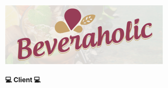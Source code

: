 # <div align="center">![Beveraholic](src/images/logos/beveraholic_banner.png) </div>

## 💻 Client 💻
